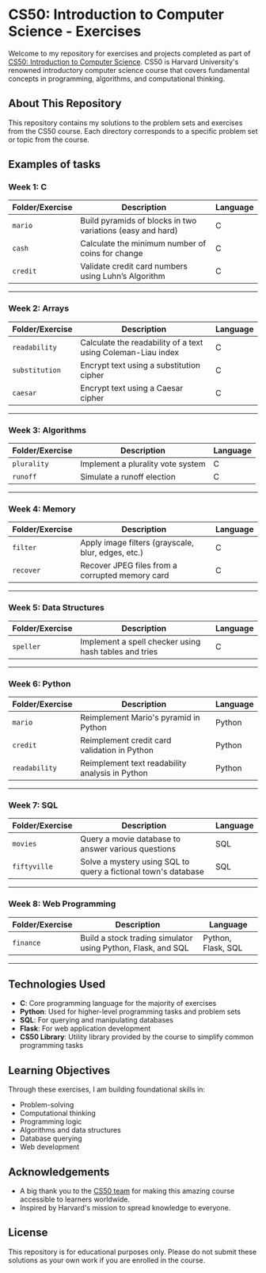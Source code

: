 # **CS50: Introduction to Computer Science - Exercises**

Welcome to my repository for exercises and projects completed as part of [CS50: Introduction to Computer Science](https://cs50.harvard.edu/x/). CS50 is Harvard University's renowned introductory computer science course that covers fundamental concepts in programming, algorithms, and computational thinking.

## **About This Repository**
This repository contains my solutions to the problem sets and exercises from the CS50 course. Each directory corresponds to a specific problem set or topic from the course.

## **Examples of tasks**

### Week 1: **C**
| Folder/Exercise   | Description                                                                 | Language |
|--------------------|-----------------------------------------------------------------------------|----------|
| `mario`           | Build pyramids of blocks in two variations (easy and hard)                 | C        |
| `cash`            | Calculate the minimum number of coins for change                           | C        |
| `credit`          | Validate credit card numbers using Luhn’s Algorithm                        | C        |

---

### Week 2: **Arrays**
| Folder/Exercise   | Description                                                                 | Language |
|--------------------|-----------------------------------------------------------------------------|----------|
| `readability`     | Calculate the readability of a text using Coleman-Liau index               | C        |
| `substitution`    | Encrypt text using a substitution cipher                                    | C        |
| `caesar`          | Encrypt text using a Caesar cipher                                         | C        |

---

### Week 3: **Algorithms**
| Folder/Exercise   | Description                                                                 | Language |
|--------------------|-----------------------------------------------------------------------------|----------|
| `plurality`       | Implement a plurality vote system                                           | C        |
| `runoff`          | Simulate a runoff election                                                 | C        |

---

### Week 4: **Memory**
| Folder/Exercise   | Description                                                                 | Language |
|--------------------|-----------------------------------------------------------------------------|----------|
| `filter`          | Apply image filters (grayscale, blur, edges, etc.)                         | C        |
| `recover`         | Recover JPEG files from a corrupted memory card                            | C        |

---

### Week 5: **Data Structures**
| Folder/Exercise   | Description                                                                 | Language |
|--------------------|-----------------------------------------------------------------------------|----------|
| `speller`         | Implement a spell checker using hash tables and tries                      | C        |

---

### Week 6: **Python**
| Folder/Exercise   | Description                                                                 | Language |
|--------------------|-----------------------------------------------------------------------------|----------|
| `mario`           | Reimplement Mario's pyramid in Python                                      | Python   |
| `credit`          | Reimplement credit card validation in Python                              | Python   |
| `readability`     | Reimplement text readability analysis in Python                           | Python   |

---

### Week 7: **SQL**
| Folder/Exercise   | Description                                                                 | Language |
|--------------------|-----------------------------------------------------------------------------|----------|
| `movies`          | Query a movie database to answer various questions                         | SQL      |
| `fiftyville`      | Solve a mystery using SQL to query a fictional town's database             | SQL      |

---

### Week 8: **Web Programming**
| Folder/Exercise   | Description                                                                 | Language |
|--------------------|-----------------------------------------------------------------------------|----------|
| `finance`         | Build a stock trading simulator using Python, Flask, and SQL               | Python, Flask, SQL |

---

## **Technologies Used**
- **C**: Core programming language for the majority of exercises
- **Python**: Used for higher-level programming tasks and problem sets
- **SQL**: For querying and manipulating databases
- **Flask**: For web application development
- **CS50 Library**: Utility library provided by the course to simplify common programming tasks

## **Learning Objectives**
Through these exercises, I am building foundational skills in:
- Problem-solving
- Computational thinking
- Programming logic
- Algorithms and data structures
- Database querying
- Web development

## **Acknowledgements**
- A big thank you to the [CS50 team](https://cs50.harvard.edu/x/) for making this amazing course accessible to learners worldwide.
- Inspired by Harvard's mission to spread knowledge to everyone.

## **License**
This repository is for educational purposes only. Please do not submit these solutions as your own work if you are enrolled in the course.

